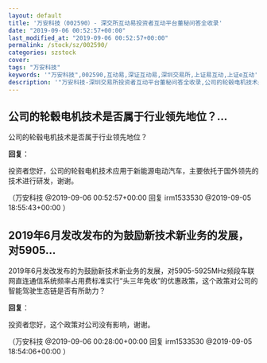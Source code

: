 ```yaml
---
layout: default
title: '万安科技（002590）- 深交所互动易投资者互动平台董秘问答全收录'
date: "2019-09-06 00:52:57+00:00"
last_modified_at: "2019-09-06 00:52:57+00:00"
permalink: /stock/sz/002590/
categories: szstock
cover: 
tags: "万安科技"
keywords: '"万安科技",002590,互动易,深证互动易,深圳交易所,上证易互动,上证e互动'
description: '"万安科技-深圳交易所投资者互动平台董秘问答全收录,公司的轮毂电机技术是否属于行业领先地位？"'
---
```


## 公司的轮毂电机技术是否属于行业领先地位？...

公司的轮毂电机技术是否属于行业领先地位？

**回复**：

投资者您好，公司的轮毂电机技术应用于新能源电动汽车，主要依托于国外领先的技术进行研发，谢谢。 

（万安科技  @2019-09-06 00:52:57+00:00 回复 irm1533530  @2019-09-05 18:55:43+00:00 ）

## 2019年6月发改发布的为鼓励新技术新业务的发展，对5905...

2019年6月发改发布的为鼓励新技术新业务的发展，对5905-5925MHz频段车联网直连通信系统频率占用费标准实行“头三年免收”的优惠政策，这个政策对公司的智能驾驶生态链是否有所助力？

**回复**：

投资者您好，这个政策对公司没有影响，谢谢。 

（万安科技  @2019-09-06 00:28:00+00:00 回复 irm1533530  @2019-09-05 18:54:06+00:00 ）

